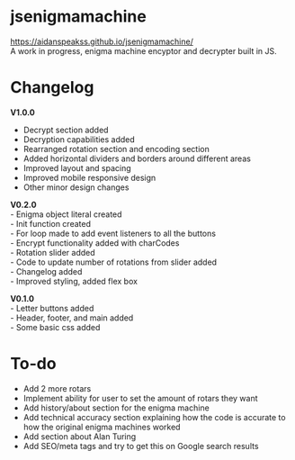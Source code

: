 # jsenigmamachine
https://aidanspeakss.github.io/jsenigmamachine/  
A work in progress, enigma machine encyptor and decrypter built in JS.  

# Changelog  
**V1.0.0**
   - Decrypt section added
   - Decryption capabilities added
   - Rearranged rotation section and encoding section
   - Added horizontal dividers and borders around different areas
   - Improved layout and spacing
   - Improved mobile responsive design
   - Other minor design changes  
  
**V0.2.0**  
    - Enigma object literal created  
    - Init function created  
    - For loop made to add event listeners to all the buttons  
    - Encrypt functionality added with charCodes  
    - Rotation slider added  
    - Code to update number of rotations from slider added  
    - Changelog added  
    - Improved styling, added flex box  

**V0.1.0**  
    - Letter buttons added  
    - Header, footer, and main added  
    - Some basic css added  

  
# To-do 
- Add 2 more rotars
- Implement ability for user to set the amount of rotars they want
- Add history/about section for the enigma machine
- Add technical accuracy section explaining how the code is accurate to how the original enigma machines worked
- Add section about Alan Turing
- Add SEO/meta tags and try to get this on Google search results
